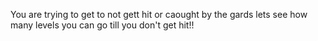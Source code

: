 You are trying to get to not gett hit or caought by the gards lets see how many levels you can go till you don't get hit!!
